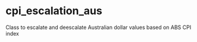 # cpi_escalation_aus
Class to escalate and deescalate Australian dollar values based on ABS CPI index
